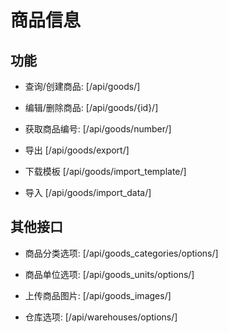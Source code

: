 # 商品信息


## 功能

- 查询/创建商品:
[/api/goods/]

- 编辑/删除商品:
[/api/goods/{id}/]

- 获取商品编号:
[/api/goods/number/]

- 导出
[/api/goods/export/]

- 下载模板
[/api/goods/import_template/]

- 导入
[/api/goods/import_data/]


## 其他接口

- 商品分类选项:
[/api/goods_categories/options/]

- 商品单位选项:
[/api/goods_units/options/]

- 上传商品图片:
[/api/goods_images/]

- 仓库选项:
[/api/warehouses/options/]
